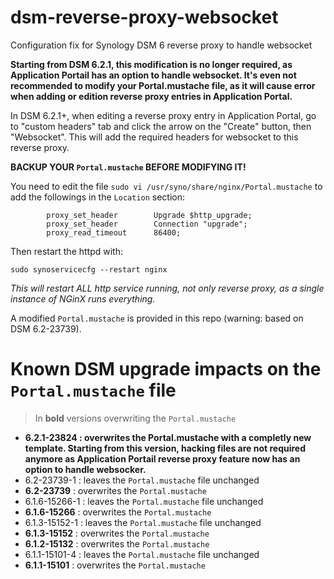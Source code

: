 # dsm-reverse-proxy-websocket
Configuration fix for Synology DSM 6 reverse proxy to handle websocket

**Starting from DSM 6.2.1, this modification is no longer required, as Application Portail has an option to handle websocket.
It's even not recommended to modify your Portal.mustache file, as it will cause error when adding or edition reverse proxy entries in Application Portal.**

In DSM 6.2.1+, when editing a reverse proxy entry in Application Portal, go to "custom headers" tab and click the arrow on the "Create" button, then "Websocket". This will add the required headers for websocket to this reverse proxy.

**BACKUP YOUR `Portal.mustache` BEFORE MODIFYING IT!**

You need to edit the file `sudo vi /usr/syno/share/nginx/Portal.mustache` to add the followings in the `Location` section:

```
        proxy_set_header        Upgrade $http_upgrade;
        proxy_set_header        Connection "upgrade";
        proxy_read_timeout      86400;
```

Then restart the httpd with: 
```
sudo synoservicecfg --restart nginx
```

*This will restart ALL http service running, not only reverse proxy, as a single instance of NGinX runs everything.*


A modified `Portal.mustache` is provided in this repo (warning: based on DSM 6.2-23739).

# Known DSM upgrade impacts on the `Portal.mustache` file

> In **bold** versions overwriting the `Portal.mustache`

- **6.2.1-23824 : overwrites the Portal.mustache with a completly new template. Starting from this version, hacking files are not required anymore as Application Portail reverse proxy feature now has an option to handle websocker.**
- 6.2-23739-1 : leaves the `Portal.mustache` file unchanged
- **6.2-23739** : overwrites the `Portal.mustache`
- 6.1.6-15266-1 : leaves the `Portal.mustache` file unchanged
- **6.1.6-15266** : overwrites the `Portal.mustache`
- 6.1.3-15152-1 : leaves the `Portal.mustache` file unchanged
- **6.1.3-15152** : overwrites the `Portal.mustache`
- **6.1.2-15132** : overwrites the `Portal.mustache`
- 6.1.1-15101-4 : leaves the `Portal.mustache` file unchanged
- **6.1.1-15101** : overwrites the `Portal.mustache`
